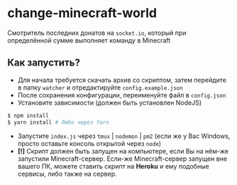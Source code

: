 # change-minecraft-world
Смотритель последних донатов на `socket.io`, который при определённой сумме выполняет команду в Minecraft

## Как запустить?
* Для начала требуется скачать архив со скриптом, затем перейдите в папку `watcher` и отредактируйте `config.example.json`
* После сохранения конфигурации, переименуйте файл в `config.json`
* Установите зависимости (должен быть установлен NodeJS)
```bash
$ npm install
$ yarn install # Либо через Yarn
```
* Запустите `index.js` через `tmux` | `nodemon` | `pm2` (если же у Вас Windows, просто оставьте консоль открытой через `node`)
* **[!]** Скрипт должен быть запущен на компьютере, если Вы на нём-же запустили Minecraft-сервер. Если-же Minecraft-сервер запущен вне вашего ПК, можете ставить скрипт на **Heroku** и ему подобные сервисы, либо также на сервер.